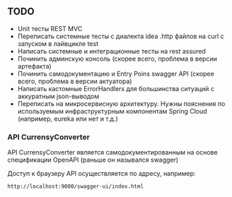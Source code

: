 ## TODO
- Unit тесты REST MVC
- Переписать системные тесты с диалекта idea .http файлов на curl с запуском в лайвцикле test
- Написать системные и интеграционные тесты на rest assured
- Починить админскую консоль (скорее всего, проблема в версии артефакта)
- Починить самодокументацию и Entry Poins swagger API (скорее всего, проблема в версии актуатора)
- Написать кастомные ErrorHandlers для большинства ситуаций с аккуратным json-выводом
- Переписать на микросервисную архитектуру. Нужны пояснения по используемым инфраструктурным компонентам Spring Cloud (например, eureka или нет и т.д.)

### API CurrensyConverter

API CurrensyConverter является самодокументированным на основе спецификации OpenAPI (раньше он назывался swagger)

Доступ к браузеру API осуществляется по адресу, например:
```aidl
http://localhost:9000/swagger-ui/index.html
```
